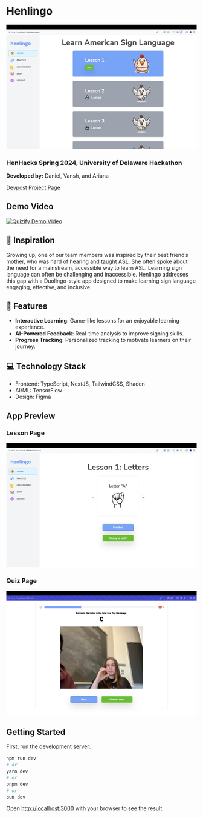 # Henlingo

![Landing Page](henlingo_home.jpg)

### HenHacks Spring 2024, University of Delaware Hackathon

**Developed by:** Daniel, Vansh, and Ariana

[Devpost Project Page](https://devpost.com/software/henlingo)

## Demo Video

  <a href="https://youtu.be/PDFEDDahH1c">
    <img src="https://img.youtube.com/vi/PDFEDDahH1c/0.jpg" alt="Quizify Demo Video" width="800">
  </a>

## 🧠 Inspiration

Growing up, one of our team members was inspired by their best friend’s mother, who was hard of hearing and taught ASL. She often spoke about the need for a mainstream, accessible way to learn ASL. Learning sign language can often be challenging and inaccessible. Henlingo addresses this gap with a Duolingo-style app designed to make learning sign language engaging, effective, and inclusive.

## 🚀 Features

- **Interactive Learning**: Game-like lessons for an enjoyable learning experience.
- **AI-Powered Feedback**: Real-time analysis to improve signing skills.
- **Progress Tracking**: Personalized tracking to motivate learners on their journey.

## 💻 Technology Stack
- Frontend: TypeScript, NextJS, TailwindCSS, Shadcn
- AI/ML: TensorFlow
- Design: Figma

## App Preview
### Lesson Page
![Lesson Page](henlingo_lesson.jpg)
### Quiz Page
![Quiz Page](henlingo_quiz.jpg)

## Getting Started

First, run the development server:

```bash
npm run dev
# or
yarn dev
# or
pnpm dev
# or
bun dev
```

Open [http://localhost:3000](http://localhost:3000) with your browser to see the result.
